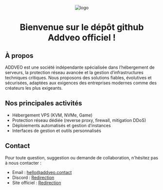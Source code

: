 <div align="center">
  <img src="https://i.imgur.com/RKxZGG5.jpeg" alt="logo">
</div>

<h1 align="center">Bienvenue sur le dépôt github Addveo officiel !</h1>

## À propos
ADDVEO est une société indépendante spécialisée dans l’hébergement de serveurs, la protection réseau avancée et la gestion d’infrastructures techniques critiques.
Nous proposons des solutions fiables, évolutives et sécurisées, adaptées aux exigences des entreprises modernes comme des créateurs les plus exigeants.

## Nos principales activités
- Hébergement VPS (KVM, NVMe, Game)
- Protection réseau dédiée (reverse proxy, firewall, mitigation DDoS)
- Déploiements automatisés et gestion d’instances
- Interfaces de gestion et outils personnalisés

## Contact
Pour toute question, suggestion ou demande de collaboration, n'hésitez pas à nous contacter :

- Email : hello@addveo.contact
- Discord : [Redirection](https://discord.gg/addveo)
- Site officiel : [Redirection](https://addveo.fr/)
